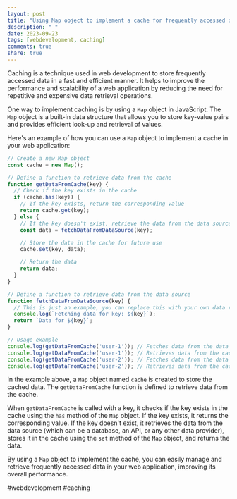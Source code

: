 ```yaml
---
layout: post
title: "Using Map object to implement a cache for frequently accessed data in a web application"
description: " "
date: 2023-09-23
tags: [webdevelopment, caching]
comments: true
share: true
---
```


Caching is a technique used in web development to store frequently accessed data in a fast and efficient manner. It helps to improve the performance and scalability of a web application by reducing the need for repetitive and expensive data retrieval operations.

One way to implement caching is by using a `Map` object in JavaScript. The `Map` object is a built-in data structure that allows you to store key-value pairs and provides efficient look-up and retrieval of values.

Here's an example of how you can use a `Map` object to implement a cache in your web application:

```javascript
// Create a new Map object
const cache = new Map();

// Define a function to retrieve data from the cache
function getDataFromCache(key) {
  // Check if the key exists in the cache
  if (cache.has(key)) {
    // If the key exists, return the corresponding value
    return cache.get(key);
  } else {
    // If the key doesn't exist, retrieve the data from the data source
    const data = fetchDataFromDataSource(key);

    // Store the data in the cache for future use
    cache.set(key, data);

    // Return the data
    return data;
  }
}

// Define a function to retrieve data from the data source
function fetchDataFromDataSource(key) {
  // This is just an example, you can replace this with your own data retrieval logic
  console.log(`Fetching data for key: ${key}`);
  return `Data for ${key}`;
}

// Usage example
console.log(getDataFromCache('user-1')); // Fetches data from the data source
console.log(getDataFromCache('user-1')); // Retrieves data from the cache
console.log(getDataFromCache('user-2')); // Fetches data from the data source
console.log(getDataFromCache('user-2')); // Retrieves data from the cache
```

In the example above, a `Map` object named `cache` is created to store the cached data. The `getDataFromCache` function is defined to retrieve data from the cache.

When `getDataFromCache` is called with a key, it checks if the key exists in the cache using the `has` method of the `Map` object. If the key exists, it returns the corresponding value. If the key doesn't exist, it retrieves the data from the data source (which can be a database, an API, or any other data provider), stores it in the cache using the `set` method of the `Map` object, and returns the data.

By using a `Map` object to implement the cache, you can easily manage and retrieve frequently accessed data in your web application, improving its overall performance.

#webdevelopment #caching